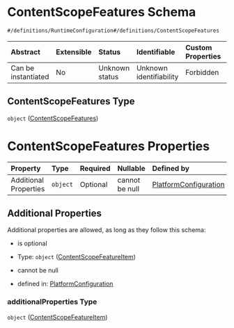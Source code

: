 # ContentScopeFeatures Schema

```txt
#/definitions/RuntimeConfiguration#/definitions/ContentScopeFeatures
```



| Abstract            | Extensible | Status         | Identifiable            | Custom Properties | Additional Properties | Access Restrictions | Defined In                                                                              |
| :------------------ | :--------- | :------------- | :---------------------- | :---------------- | :-------------------- | :------------------ | :-------------------------------------------------------------------------------------- |
| Can be instantiated | No         | Unknown status | Unknown identifiability | Forbidden         | Allowed               | none                | [contentScope.schema.json\*](../../out/contentScope.schema.json "open original schema") |

## ContentScopeFeatures Type

`object` ([ContentScopeFeatures](contentscope-definitions-contentscopefeatures.md))

# ContentScopeFeatures Properties

| Property              | Type     | Required | Nullable       | Defined by                                                                                                                                                               |
| :-------------------- | :------- | :------- | :------------- | :----------------------------------------------------------------------------------------------------------------------------------------------------------------------- |
| Additional Properties | `object` | Optional | cannot be null | [PlatformConfiguration](contentscope-definitions-contentscopefeatureitem.md "#/definitions/RuntimeConfiguration#/definitions/ContentScopeFeatures/additionalProperties") |

## Additional Properties

Additional properties are allowed, as long as they follow this schema:



*   is optional

*   Type: `object` ([ContentScopeFeatureItem](contentscope-definitions-contentscopefeatureitem.md))

*   cannot be null

*   defined in: [PlatformConfiguration](contentscope-definitions-contentscopefeatureitem.md "#/definitions/RuntimeConfiguration#/definitions/ContentScopeFeatures/additionalProperties")

### additionalProperties Type

`object` ([ContentScopeFeatureItem](contentscope-definitions-contentscopefeatureitem.md))
